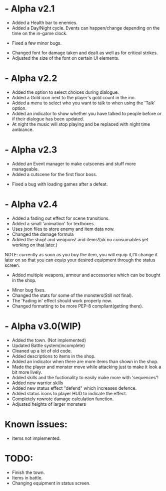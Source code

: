 # - Alpha v2.1

 - Added a Health bar to enemies.
 - Added a Day/Night cycle. Events can happen/change depending on the time on the in-game clock.
 + Fixed a few minor bugs.
 * Changed font for damage taken and dealt as well as for critical strikes.
 * Adjusted the size of the font on certain UI elements.
 
# - Alpha v2.2
 + Added the option to select choices during dialogue.
 + Added a Gold icon next to the player's gold count in the inn.
 + Added a menu to select who you want to talk to when using the 'Talk' option.
 + Added an indicator to show whether you have talked to people before or if their dialogue has been updated.
 + At night the music will stop playing and be replaced with night time ambiance.

# - Alpha v2.3
 + Added an Event manager to make cutscenes and stuff more manageable.
 + Added a cutscene for the first floor boss.
 * Fixed a bug with loading games after a defeat.

# - Alpha v2.4
 + Added a fading out effect for scene transitions.
 + Added a small 'animation' for textboxes.
 + Uses json files to store enemy and item data now.
 + Changed the damage formula
 + Added the shop! and weapons! and items!(ok no consumables yet working on that later.)
 
 NOTE: currently as soon as you buy the item, you will equip it,I'll change it later on so that you can equip your desired equipment
       through the status screen.	
 + Added multiple weapons, armour and accessories which can be bought in the shop.
 * Minor bug fixes.
 * Changed the stats for some of the monsters(Still not final).
 * The 'Fading in' effect should work properly now.
 * Changed formatting to be more PEP-8 compliant(getting there).
# - Alpha v3.0(WIP)
 + Added the town. (Not implemented)
 + Updated Battle system(incomplete)
 + Cleaned up a lot of old code.
 + Added descriptions to items in the shop.
 + Added an indicator when there are more items than shown in the shop.
 + Made the player and monster move while attacking just to make it look a bit more lively.
 + Added skills and the fuctionality to easily make more with 'sequences'!
 + Added new warrior skills
 + Added new status effect "defend" which increases defence.
 + Added status icons to player HUD to indicate the effect.
 + Completely rewrote damage calculation function.
 + Adjusted heights of larger monsters
# Known issues:
 - Items not implemented.
# TODO:
 - Finish the town.
 - Items in battle.
 - Changing equipment in status screen.